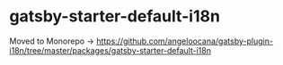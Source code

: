 # gatsby-starter-default-i18n

Moved to Monorepo -> https://github.com/angeloocana/gatsby-plugin-i18n/tree/master/packages/gatsby-starter-default-i18n

